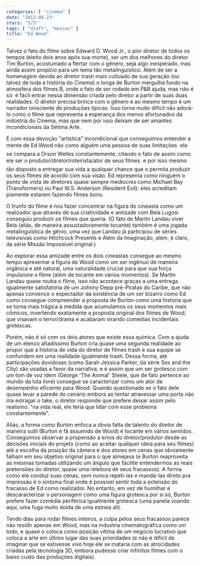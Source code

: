 ```yaml
---
categories: [ "cinema" ]
date: "2013-08-23"
stars: "5/5"
tags: [ "draft", "movies" ]
title: "Ed Wood"
---
```

Talvez o fato do filme sobre Edward D. Wood Jr., o pior diretor
de todos os tempos (eleito dois anos após sua morte), ser um dos
melhores do diretor Tim Burton, acostumado a flertar com o gênero,
seja algo inesperado, mas ainda assim propício para um tema tão
metalinguístico. Além de ser a homenagem devida ao diretor trash mais
cultuado de sua geração (ou talvez de toda a história do Cinema) o
longa de Burton mergulha fundo na atmosfera dos filmes B, onde o fato
de ser rodado em P&B ajuda, mas não é só: é fácil entrar nessa
dimensão criada pelo diretor a partir de suas duas realidades. O diretor
precisa brinca com o gênero e ao mesmo tempo é um narrador onisciente
de produções típicas. Isso torna muito difícil não adorá-lo como
o filme que representa a esperança dos menos afortunados da indústria
do Cinema, mas que nem por isso deixam de ser amantes incondicionais da
Sétima Arte.

É com essa devoção "artística" incondicional que conseguimos entender
a mente de Ed Wood não como alguém uma pessoa de suas limitações 
ele se compara a Orson Welles constantemente, citando o fato de assim
como ele ser o produtor/diretor/roteirista/ator de seus filmes  e por
isso mesmo tão disposto a entregar sua vida a qualquer chance que o
permita produzir os seus filmes de acordo com sua visão. Ed representa
como ninguém o ponto de vista de diretores quase sempre medíocres
como Michael Bay (Transformers) ou Paul W.S. Anderson (Resident Evil):
eles acreditam piamente estarem fazendo filmes bons.

O trunfo do filme é nos fazer concentrar na figura do cineasta como um
realizador que através de sua criatividade e amizade com Bela Lugosi
conseguiu produzir os filmes que queria. (O fato de Martin Landau viver
Bela (aliás, de maneira assustadoramente tocante) também é uma jogada
metalinguística de gênio, uma vez que Landau já participou de séries
televisivas como Hitchcock Presents e Além da Imaginação, além,
é claro, da série Missão Impossível original.)

Ao explorar essa amizade entre os dois cineastas consegue ao mesmo tempo
apresentar a figura de Wood como um ser ingênuo de maneira orgânica
e até natural, uma naturalidade crucial para que sua força impulsione
o filme (além de tocante em vários momentos). Se Martin Landau quase
rouba o filme, isso não acontece graças a uma entrega igualmente
satisfatória de um Johnny Depp pré-Piratas do Caribe, que não apenas
convence o espectador da existência de um ser bizarro como Ed como
consegue compreender a proposta de Burton como uma história que se torna
mais trágica à medida que acumulamos os seus momentos mais cômicos,
invertendo exatamente a proposta original dos filmes de Wood, que visavam
o terror/drama e acabaram virando comédias incidentais grotescas.

Porém, não é só com os dois atores que existe essa química. Com a
ajuda de um elenco afiadíssimo Burton cria quase uma segunda realidade
ao propor que a história de vida do diretor de filmes trash e sua
equipe se confundem em uma realidade igualmente trash. Dessa forma,
até participações duvidosas (como Sarah Jessica Parker, da série
Sex and the City) são usadas a favor da narrativa, e é assim que um
ser grotesco com um tom de voz idem (George 'The Animal' Steele, que de
fato pertence ao mundo da luta livre) consegue se caracterizar como um
ator de desempenho eficiente para Wood. Quando questionado se o fato
dele quase levar a parede do cenário embora ao tentar atravessar uma
porta não iria estragar o take, o diretor responde que prefere deixar
assim pelo realismo: "na vida real, ele teria que lidar com esse problema
constantemente".

Aliás, a forma como Burton enfoca a óbvia falta de talento do diretor
de maneira sutil (Burton é fã assumido de Wood) é tocante em vários
sentidos. Conseguimos observar a propensão a erros do diretor/produtor
desde as decisões iniciais do projeto (como ao aceitar qualquer ideia
para seu filmes) até a escolha da posição da câmera e dos atores em
cenas que obviamente falham em seu objetivo original para o que almejava
(e Burton reaproveita as mesmas tomadas utilizando um ângulo que facilite
entendermos as reais pretensões do diretor, quase uma releitura de seus
fracassos). A forma como ele conduz suas cenas, sem nunca repeti-las e
mandá-las direto pra impressão é o sintoma final onde é possível
sentir toda a extensão do fracasso de Ed como realizador. No entanto,
em vez de humilhar e descaracterizar o personagem como uma figura grotesca
por si só, Burton prefere fazer comédia periférica igualmente grotesca
(uma panela voando aqui, uma fuga muito doida de uma estreia ali).

Tendo dias para rodar filmes inteiros, a culpa pelos seus fracassos
parece não residir apenas em Wood, mas na industria cinematográfica
como um todo, e quase o coloca como posição vítima de um negócio
lucrativo que coloca a arte em último lugar das suas prioridades (e não
é difícil de imaginar que se estivesse vivo hoje ele se mataria com as
atrocidades criadas pela tecnologia 3D, embora pudesse criar infinitos
filmes com o baixo custo das produções digitais).

